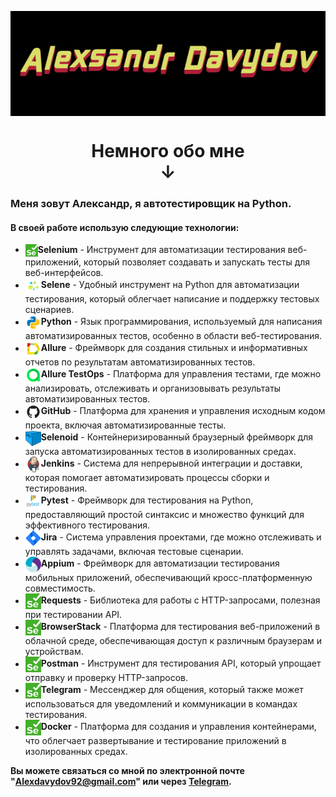 <img src="resources/images/logo/name.gif" align="center"><br><h1 align="center">Немного обо мне <br>↓</h1>

### Меня зовут Александр, я автотестировщик на Python.

#### В своей работе использую следующие технологии:

* <img src="resources/images/logo/selenium.png" height="20" width="20" align="center">**Selenium** - Инструмент для автоматизации тестирования веб-приложений, который позволяет создавать и запускать тесты для веб-интерфейсов.
* <img src="resources/images/logo/selene.png" height="25" width="25" align="center">**Selene** - Удобный инструмент на Python для автоматизации тестирования, который облегчает написание и поддержку тестовых сценариев.
* <img src="resources/images/logo/python.svg" height="25" width="25" align="center">**Python** - Язык программирования, используемый для написания автоматизированных тестов, особенно в области веб-тестирования.
* <img src="resources/images/logo/Allure.svg" height="25" width="25" align="center">**Allure** - Фреймворк для создания стильных и информативных отчетов по результатам автоматизированных тестов.
* <img src="resources/images/logo/Allure_TO.svg" height="25" width="25" align="center">**Allure TestOps** - Платформа для управления тестами, где можно анализировать, отслеживать и организовывать результаты автоматизированных тестов.
* <img src="resources/images/logo/GitHub.svg" height="25" width="25" align="center">**GitHub** - Платформа для хранения и управления исходным кодом проекта, включая автоматизированные тесты.
* <img src="resources/images/logo/selenoid.png" height="25" width="25" align="center">**Selenoid** - Контейнеризированный браузерный фреймворк для запуска автоматизированных тестов в изолированных средах.
* <img src="resources/images/logo/jenkins.png" height="25" width="25" align="center">**Jenkins** - Система для непрерывной интеграции и доставки, которая помогает автоматизировать процессы сборки и тестирования.
* <img src="resources/images/logo/pytest.png" height="25" width="25" align="center">**Pytest** - Фреймворк для тестирования на Python, предоставляющий простой синтаксис и множество функций для эффективного тестирования.
* <img src="resources/images/logo/jira.svg" height="25" width="25" align="center">**Jira** - Система управления проектами, где можно отслеживать и управлять задачами, включая тестовые сценарии.
* <img src="resources/images/logo/appium.svg" height="25" width="25" align="center">**Appium** - Фреймворк для автоматизации тестирования мобильных приложений, обеспечивающий кросс-платформенную совместимость.
* <img src="resources/images/logo/selenium.png" height="25" width="25" align="center">**Requests** - Библиотека для работы с HTTP-запросами, полезная при тестировании API.
* <img src="resources/images/logo/selenium.png" height="25" width="25" align="center">**BrowserStack** - Платформа для тестирования веб-приложений в облачной среде, обеспечивающая доступ к различным браузерам и устройствам.
* <img src="resources/images/logo/selenium.png" height="25" width="25" align="center">**Postman** - Инструмент для тестирования API, который упрощает отправку и проверку HTTP-запросов.
* <img src="resources/images/logo/selenium.png" height="25" width="25" align="center">**Telegram** - Мессенджер для общения, который также может использоваться для уведомлений и коммуникации в командах тестирования.
* <img src="resources/images/logo/selenium.png" height="25" width="25" align="center">**Docker** - Платформа для создания и управления контейнерами, что облегчает развертывание и тестирование приложений в изолированных средах.

**Вы можете связаться со мной по электронной почте "Alexdavydov92@gmail.com" или через [Telegram](https://t.me/AlexD2609).**

<!--
**AlexD120/AlexD120** is a ✨ _special_ ✨ repository because its `README.md` (this file) appears on your GitHub profile.

